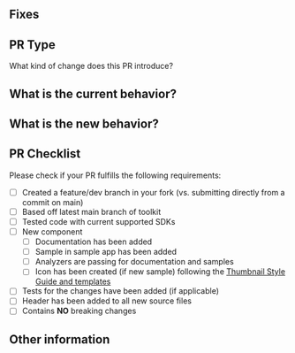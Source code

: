 <!-- 🚨 Please Do Not skip any instructions and information mentioned below as they are all required and essential to evaluate and test the PR. By fulfilling all the required information you will be able to reduce the volume of questions and most likely help merge the PR faster 🚨 -->

<!-- ⚠ We will not merge the PR to the main repo if your changes are not in a *feature branch* of your forked repository. Create a new branch in your repo, **do not use the `main` branch in your repo**! ⚠ -->

<!-- 👉 It is imperative to resolve ONE ISSUE PER PR and avoid making multiple changes unless the changes interrelate with each other -->

<!-- 📝 Please always keep the "☑️ Allow edits by maintainers" button checked in the Pull Request Template as it increases collaboration with the Toolkit maintainers by permitting commits to your PR branch (only) created from your fork. This can let us quickly make fixes for minor typos or forgotten StyleCop issues during review without needing to wait on you doing extra work. Let us help you help us! 🎉 -->

## Fixes

<!-- Add the relevant issue number after the word "Fixes" mentioned above (for ex: `## Fixes #0000`) which will automatically close the issue once the PR is merged. -->

<!-- PRs without assigned issues will be closed unless minor changes to documentation/typos. -->

<!-- Add a brief overview here of the feature/bug & fix. -->

## PR Type

What kind of change does this PR introduce?

<!-- Please uncomment one or more options below that apply to this PR. -->
<!-- New features should come from Windows Community Toolkit Labs. If you're migrating a component from Labs, link to the approval comment here. -->

<!-- - Bugfix -->
<!-- - Code style update (formatting) -->
<!-- - Refactoring (no functional changes, no api changes) -->
<!-- - Build or CI related changes -->
<!-- - Documentation content changes -->
<!-- - Sample app changes -->
<!-- - Other... Please describe: -->

## What is the current behavior?

<!-- Please describe the current behavior that you are modifying, or link to a relevant issue. -->

## What is the new behavior?

<!-- Describe how was this issue resolved or changed? -->

## PR Checklist

Please check if your PR fulfills the following requirements: <!-- and remove the ones that are not applicable to the current PR -->

- [ ] Created a feature/dev branch in your fork (vs. submitting directly from a commit on main)
- [ ] Based off latest main branch of toolkit
- [ ] Tested code with current supported SDKs
- [ ] New component
  - [ ] Documentation has been added
  - [ ] Sample in sample app has been added
  - [ ] Analyzers are passing for documentation and samples
  - [ ] Icon has been created (if new sample) following the [Thumbnail Style Guide and templates](https://github.com/CommunityToolkit/WindowsCommunityToolkit-design-assets)
- [ ] Tests for the changes have been added (if applicable)
- [ ] Header has been added to all new source files
- [ ] Contains **NO** breaking changes

<!-- If this PR contains a breaking change, please describe the impact and migration path for existing applications below.
Please note that breaking changes are likely to be rejected within minor release cycles or held until major versions. -->

## Other information

<!-- Please add any other information that might be helpful to reviewers. -->
